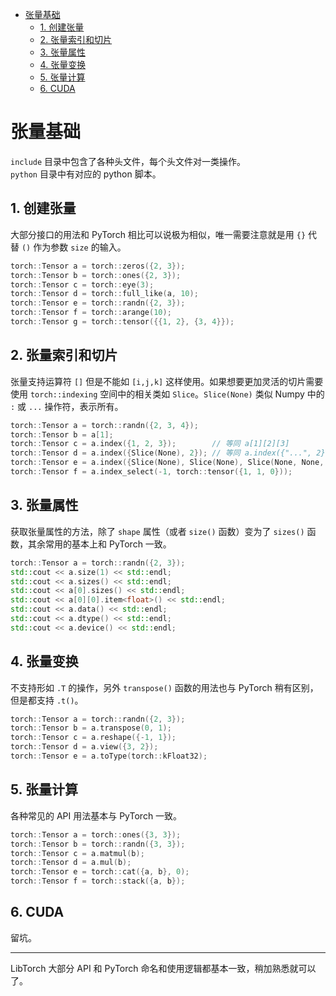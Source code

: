 - [张量基础](#张量基础)
  - [1. 创建张量](#1-创建张量)
  - [2. 张量索引和切片](#2-张量索引和切片)
  - [3. 张量属性](#3-张量属性)
  - [4. 张量变换](#4-张量变换)
  - [5. 张量计算](#5-张量计算)
  - [6. CUDA](#6-cuda)

# 张量基础

`include` 目录中包含了各种头文件，每个头文件对一类操作。  
`python` 目录中有对应的 python 脚本。 

## 1. 创建张量

大部分接口的用法和 PyTorch 相比可以说极为相似，唯一需要注意就是用 `{}` 代替 `()` 作为参数 `size` 的输入。

```cpp
torch::Tensor a = torch::zeros({2, 3});
torch::Tensor b = torch::ones({2, 3});
torch::Tensor c = torch::eye(3);
torch::Tensor d = torch::full_like(a, 10);
torch::Tensor e = torch::randn({2, 3});
torch::Tensor f = torch::arange(10);
torch::Tensor g = torch::tensor({{1, 2}, {3, 4}});
```


## 2. 张量索引和切片
张量支持运算符 `[]` 但是不能如 `[i,j,k]` 这样使用。如果想要更加灵活的切片需要使用 `torch::indexing` 空间中的相关类如 `Slice`。`Slice(None)` 类似 Numpy 中的 `:` 或 `...` 操作符，表示所有。

```cpp
torch::Tensor a = torch::randn({2, 3, 4});
torch::Tensor b = a[1];
torch::Tensor c = a.index({1, 2, 3});        // 等同 a[1][2][3]
torch::Tensor d = a.index({Slice(None), 2}); // 等同 a.index({"...", 2})
torch::Tensor e = a.index({Slice(None), Slice(None), Slice(None, None, 2)});
torch::Tensor f = a.index_select(-1, torch::tensor({1, 1, 0}));
```


## 3. 张量属性

获取张量属性的方法，除了 `shape` 属性（或者 `size()` 函数）变为了 `sizes()` 函数，其余常用的基本上和 PyTorch 一致。

```cpp
torch::Tensor a = torch::randn({2, 3});
std::cout << a.size(1) << std::endl;
std::cout << a.sizes() << std::endl;
std::cout << a[0].sizes() << std::endl;
std::cout << a[0][0].item<float>() << std::endl;
std::cout << a.data() << std::endl;
std::cout << a.dtype() << std::endl;
std::cout << a.device() << std::endl;
```


## 4. 张量变换

不支持形如 `.T` 的操作，另外 `transpose()` 函数的用法也与 PyTorch 稍有区别，但是都支持 `.t()`。

```cpp
torch::Tensor a = torch::randn({2, 3});
torch::Tensor b = a.transpose(0, 1);
torch::Tensor c = a.reshape({-1, 1});
torch::Tensor d = a.view({3, 2});
torch::Tensor e = a.toType(torch::kFloat32);
```


## 5. 张量计算

各种常见的 API 用法基本与 PyTorch 一致。

```cpp
torch::Tensor a = torch::ones({3, 3});
torch::Tensor b = torch::randn({3, 3});
torch::Tensor c = a.matmul(b);
torch::Tensor d = a.mul(b);
torch::Tensor e = torch::cat({a, b}, 0);
torch::Tensor f = torch::stack({a, b});
```


## 6. CUDA
留坑。

-----------

LibTorch 大部分 API 和 PyTorch 命名和使用逻辑都基本一致，稍加熟悉就可以了。